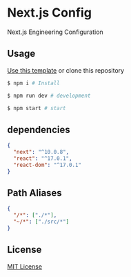 # Next.js Config

Next.js Engineering Configuration

## Usage

<a class="btn btn-sm btn-primary ml-2" href="https://github.com/EPCor/RN-Config/generate">Use this template</a> or clone this repository

```sh
$ npm i # Install

$ npm run dev # development

$ npm start # start
```

## dependencies

```json
{
  "next": "^10.0.8",
  "react": "^17.0.1",
  "react-dom": "^17.0.1"
}
```

## Path Aliases

```json
{
  "/*": ["./*"],
  "~/*": ["./src/*"]
}
```

## License

[MIT License](/LICENSE)
